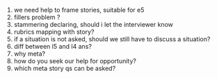 1. we need help to frame stories, suitable for e5
2. fillers problem ?
3. stammering declaring, should i let the interviewer know
4. rubrics mapping with story?
5. if a situation is not asked, should we still have to discuss a situation?
6. diff between l5 and l4 ans?
7. why meta?
8. how do you seek our help for opportunity?
5. which meta story qs can be asked?